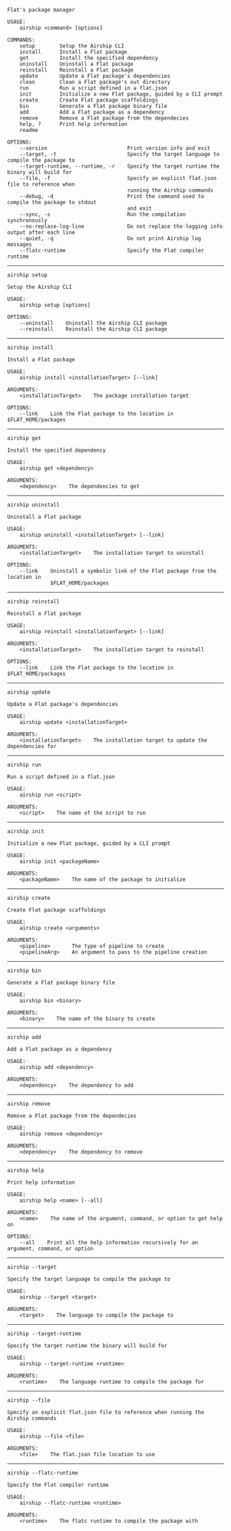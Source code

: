 ```
Flat's package manager

USAGE:
    airship <command> [options]

COMMANDS:
    setup        Setup the Airship CLI
    install      Install a Flat package
    get          Install the specified dependency
    uninstall    Uninstall a Flat package
    reinstall    Reinstall a Flat package
    update       Update a Flat package's dependencies
    clean        Clean a Flat package's out directory
    run          Run a script defined in a flat.json
    init         Initialize a new Flat package, guided by a CLI prompt
    create       Create Flat package scaffoldings
    bin          Generate a Flat package binary file
    add          Add a Flat package as a dependency
    remove       Remove a Flat package from the dependecies
    help, ?      Print help information
    readme

OPTIONS:
    --version                          Print version info and exit
    --target, -t                       Specify the target language to compile the package to
    --target-runtime, --runtime, -r    Specify the target runtime the binary will build for
    --file, -f                         Specify an explicit flat.json file to reference when
                                       running the Airship commands
    --debug, -d                        Print the command used to compile the package to stdout
                                       and exit
    --sync, -s                         Run the compilation synchronously
    --no-replace-log-line              Do not replace the logging info output after each line
    --quiet, -q                        Do not print Airship log messages
    --flatc-runtime                    Specify the Flat compiler runtime
```

-----------------------------------------------------------------------------------------------

`airship setup`

```
Setup the Airship CLI

USAGE:
    airship setup [options]

OPTIONS:
    --uninstall    Uninstall the Airship CLI package
    --reinstall    Reinstall the Airship CLI package
```

-----------------------------------------------------------------------------------------------

`airship install`

```
Install a Flat package

USAGE:
    airship install <installationTarget> [--link]

ARGUMENTS:
    <installationTarget>    The package installation target

OPTIONS:
    --link    Link the Flat package to the location in $FLAT_HOME/packages
```

-----------------------------------------------------------------------------------------------

`airship get`

```
Install the specified dependency

USAGE:
    airship get <dependency>

ARGUMENTS:
    <dependency>    The dependencies to get
```

-----------------------------------------------------------------------------------------------

`airship uninstall`

```
Uninstall a Flat package

USAGE:
    airship uninstall <installationTarget> [--link]

ARGUMENTS:
    <installationTarget>    The installation target to uninstall

OPTIONS:
    --link    Uninstall a symbolic link of the Flat package from the location in
              $FLAT_HOME/packages
```

-----------------------------------------------------------------------------------------------

`airship reinstall`

```
Reinstall a Flat package

USAGE:
    airship reinstall <installationTarget> [--link]

ARGUMENTS:
    <installationTarget>    The installation target to reinstall

OPTIONS:
    --link    Link the Flat package to the location in $FLAT_HOME/packages
```

-----------------------------------------------------------------------------------------------

`airship update`

```
Update a Flat package's dependencies

USAGE:
    airship update <installationTarget>

ARGUMENTS:
    <installationTarget>    The installation target to update the dependencies for
```

-----------------------------------------------------------------------------------------------

`airship run`

```
Run a script defined in a flat.json

USAGE:
    airship run <script>

ARGUMENTS:
    <script>    The name of the script to run
```

-----------------------------------------------------------------------------------------------

`airship init`

```
Initialize a new Flat package, guided by a CLI prompt

USAGE:
    airship init <packageName>

ARGUMENTS:
    <packageName>    The name of the package to initialize
```

-----------------------------------------------------------------------------------------------

`airship create`

```
Create Flat package scaffoldings

USAGE:
    airship create <arguments>

ARGUMENTS:
    <pipeline>       The type of pipeline to create
    <pipelineArg>    An argument to pass to the pipeline creation
```

-----------------------------------------------------------------------------------------------

`airship bin`

```
Generate a Flat package binary file

USAGE:
    airship bin <binary>

ARGUMENTS:
    <binary>    The name of the binary to create
```

-----------------------------------------------------------------------------------------------

`airship add`

```
Add a Flat package as a dependency

USAGE:
    airship add <dependency>

ARGUMENTS:
    <dependency>    The dependency to add
```

-----------------------------------------------------------------------------------------------

`airship remove`

```
Remove a Flat package from the dependecies

USAGE:
    airship remove <dependency>

ARGUMENTS:
    <dependency>    The dependency to remove
```

-----------------------------------------------------------------------------------------------

`airship help`

```
Print help information

USAGE:
    airship help <name> [--all]

ARGUMENTS:
    <name>    The name of the argument, command, or option to get help on

OPTIONS:
    --all    Print all the help information recursively for an argument, command, or option
```

-----------------------------------------------------------------------------------------------

`airship --target`

```
Specify the target language to compile the package to

USAGE:
    airship --target <target>

ARGUMENTS:
    <target>    The language to compile the package to
```

-----------------------------------------------------------------------------------------------

`airship --target-runtime`

```
Specify the target runtime the binary will build for

USAGE:
    airship --target-runtime <runtime>

ARGUMENTS:
    <runtime>    The language runtime to compile the package for
```

-----------------------------------------------------------------------------------------------

`airship --file`

```
Specify an explicit flat.json file to reference when running the Airship commands

USAGE:
    airship --file <file>

ARGUMENTS:
    <file>    The flat.json file location to use
```

-----------------------------------------------------------------------------------------------

`airship --flatc-runtime`

```
Specify the Flat compiler runtime

USAGE:
    airship --flatc-runtime <runtime>

ARGUMENTS:
    <runtime>    The flatc runtime to compile the package with
```